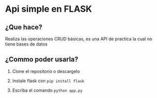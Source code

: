 # Api simple en FLASK

## ¿Que hace?

Realiza las operaciones CRUD básicas, es una API de practica la cual no tiene bases de datos

## ¿Commo poder usarla?

1. Clone el repositorio o descargelo

2. Instale flask con  ```pip install flask``` 

3. Escriba el comando `python app.py`